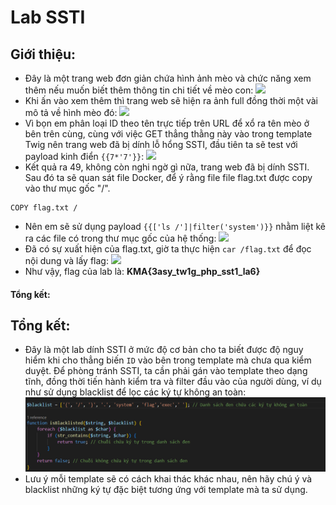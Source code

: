 # Lab SSTI
## Giới thiệu:
- Đây là một trang web đơn giản chứa hình ảnh mèo và chức năng xem thêm nếu muốn biết thêm thông tin chi tiết về mèo con:
![](https://hackmd.io/_uploads/SJ4MYh_92.png)
- Khi ấn vào xem thêm thì trang web sẽ hiện ra ảnh full đồng thời một vài mô tả về hình mèo đó:
![](https://hackmd.io/_uploads/ByINt3uqh.png)
- Vì bọn em phân loại ID theo tên trực tiếp trên URL để xổ ra tên mèo ở bên trên cùng, cùng với việc GET thẳng thằng này vào trong template Twig nên trang web đã bị dính lỗ hổng SSTI, đầu tiên ta sẽ test với payload kinh điển `{{7*'7'}}`:
![](https://hackmd.io/_uploads/B1mrF3u93.png)
- Kết quả ra 49, không còn nghi ngờ gì nữa, trang web đã bị dính SSTI. Sau đó ta sẽ quan sát file Docker, để ý rằng file file flag.txt được copy vào thư mục gốc "/".
```dockerfile!=
COPY flag.txt /
```
- Nên em sẽ sử dụng payload `{{['ls /']|filter('system')}}` nhằm liệt kê ra các file có trong thư mục gốc của hệ thống:
![](https://hackmd.io/_uploads/rytUm2hqh.png)
- Đã có sự xuất hiện của flag.txt, giờ ta thực hiện `car /flag.txt` để đọc nội dung và lấy flag:
![](https://hackmd.io/_uploads/S1zsQnh52.png)
- Như vậy, flag của lab là: **KMA{3asy_tw1g_php_sst1_la6}**
#### Tổng kết:
## Tổng kết:
- Đây là một lab dính SSTI ở mức độ cơ bản cho ta biết được độ nguy hiểm khi cho thẳng biến `ID` vào bên trong template mà chưa qua kiểm duyệt. Để phòng tránh SSTI, ta cần phải gán vào template theo dạng tĩnh, đồng thời tiến hành kiểm tra và filter đầu vào của người dùng, ví dụ như sử dụng blacklist để lọc các ký tự không an toàn:
![black list](/README%20image/image-5.png)
- Lưu ý mỗi template sẽ có cách khai thác khác nhau, nên hãy chú ý và blacklist những ký tự đặc biệt tương ứng với template mà ta sử dụng.
